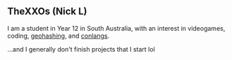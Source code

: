 ## TheXXOs (Nick L)
I am a student in Year 12 in South Australia, with an interest in videogames, coding, [geohashing](https://geohashing.site/), and [conlangs](https://conlang.org/).

...and I generally don't finish projects that I start lol

<!--
**TheXXOs/TheXXOs** is a ✨ _special_ ✨ repository because its `README.md` (this file) appears on your GitHub profile.
-->
